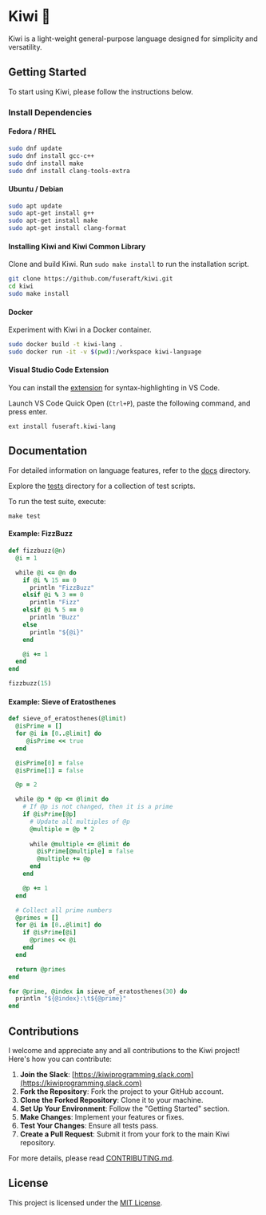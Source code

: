 # Kiwi 🥝

Kiwi is a light-weight general-purpose language designed for simplicity and versatility.

## Getting Started

To start using Kiwi, please follow the instructions below.

### Install Dependencies

#### Fedora / RHEL

```bash
sudo dnf update
sudo dnf install gcc-c++
sudo dnf install make
sudo dnf install clang-tools-extra
```

#### Ubuntu / Debian

```bash
sudo apt update
sudo apt-get install g++
sudo apt-get install make
sudo apt-get install clang-format
```

#### Installing Kiwi and Kiwi Common Library

Clone and build Kiwi.  Run `sudo make install` to run the installation script.

```bash
git clone https://github.com/fuseraft/kiwi.git
cd kiwi
sudo make install
```

#### Docker

Experiment with Kiwi in a Docker container.

```bash
sudo docker build -t kiwi-lang .
sudo docker run -it -v $(pwd):/workspace kiwi-language
```

#### Visual Studio Code Extension

You can install the [extension](https://marketplace.visualstudio.com/items?itemName=fuseraft.kiwi-lang) for syntax-highlighting in VS Code.

Launch VS Code Quick Open (`Ctrl+P`), paste the following command, and press enter.
```
ext install fuseraft.kiwi-lang
```

## Documentation

For detailed information on language features, refer to the [docs](docs/) directory.

Explore the [tests](tests/) directory for a collection of test scripts. 

To run the test suite, execute:

```shell
make test
```

#### Example: FizzBuzz

```ruby
def fizzbuzz(@n)
  @i = 1

  while @i <= @n do    
    if @i % 15 == 0
      println "FizzBuzz"
    elsif @i % 3 == 0
      println "Fizz"
    elsif @i % 5 == 0
      println "Buzz"
    else
      println "${@i}"
    end

    @i += 1
  end
end

fizzbuzz(15)
```

#### Example: Sieve of Eratosthenes

```ruby
def sieve_of_eratosthenes(@limit)
  @isPrime = []
  for @i in [0..@limit] do
     @isPrime << true
  end

  @isPrime[0] = false
  @isPrime[1] = false

  @p = 2

  while @p * @p <= @limit do
    # If @p is not changed, then it is a prime
    if @isPrime[@p]
      # Update all multiples of @p
      @multiple = @p * 2
      
      while @multiple <= @limit do
        @isPrime[@multiple] = false
        @multiple += @p
      end
    end

    @p += 1
  end

  # Collect all prime numbers
  @primes = []
  for @i in [0..@limit] do
    if @isPrime[@i]
      @primes << @i
    end
  end

  return @primes
end

for @prime, @index in sieve_of_eratosthenes(30) do
  println "${@index}:\t${@prime}"
end
```

## Contributions

I welcome and appreciate any and all contributions to the Kiwi project! Here's how you can contribute:

1. **Join the Slack**: [https://kiwiprogramming.slack.com](https://kiwiprogramming.slack.com)
2. **Fork the Repository**: Fork the project to your GitHub account.
3. **Clone the Forked Repository**: Clone it to your machine.
4. **Set Up Your Environment**: Follow the "Getting Started" section.
5. **Make Changes**: Implement your features or fixes.
6. **Test Your Changes**: Ensure all tests pass.
7. **Create a Pull Request**: Submit it from your fork to the main Kiwi repository.

For more details, please read [CONTRIBUTING.md](CONTRIBUTING.md).

## License

This project is licensed under the [MIT License](LICENSE).
